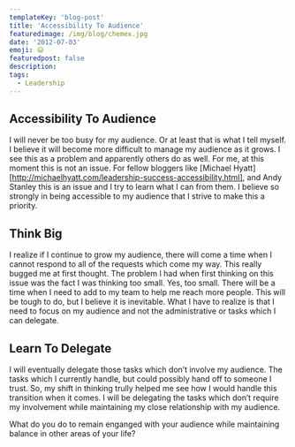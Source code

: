 ```yaml
---
templateKey: 'blog-post'
title: 'Accessibility To Audience'
featuredimage: /img/blog/chemex.jpg
date: '2012-07-03'
emoji: 😃
featuredpost: false
description:
tags:
  - Leadership
---
```


## Accessibility To Audience

I will never be too busy for my audience. Or at least that is what I tell myself. I believe it will become more difficult to manage my audience as it grows. I see this as a problem and apparently others do as well. For me, at this moment this is not an issue. For fellow bloggers like [Michael Hyatt][http://michaelhyatt.com/leadership-success-accessibility.html], and Andy Stanley this is an issue and I try to learn what I can from them. I believe so strongly in being accessible to my audience that I strive to make this a priority.

## Think Big

I realize if I continue to grow my audience, there will come a time when I cannot respond to all of the requests which come my way. This really bugged me at first thought. The problem I had when first thinking on this issue was the fact I was thinking too small. Yes, too small. There will be a time when I need to add to my team to help me reach more people. This will be tough to do, but I believe it is inevitable. What I have to realize is that I need to focus on my audience and not the administrative or tasks which I can delegate.

## Learn To Delegate

I will eventually delegate those tasks which don’t involve my audience. The tasks which I currently handle, but could possibly hand off to someone I trust. So, my shift in thinking trully helped me see how I would handle this transition when it comes. I will be delegating the tasks which don’t require my involvement while maintaining my close relationship with my audience.

What do you do to remain enganged with your audience while maintaining balance in other areas of your life?

